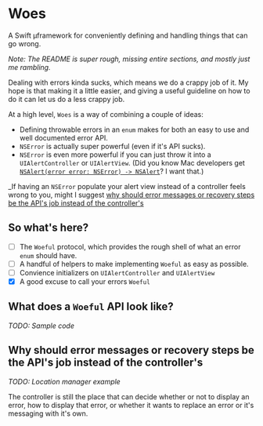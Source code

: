 # Woes
A Swift µframework for conveniently defining and handling things that can go wrong.

_Note: The README is super rough, missing entire sections, and mostly just me rambling._

Dealing with errors kinda sucks, which means we do a crappy job of it. My hope is that making it a little easier, and giving a useful guideline on how to do it can let us do a less crappy job.

At a high level, `Woes` is a way of combining a couple of ideas:

- Defining throwable errors in an `enum` makes for both an easy to use and well documented error API.
- `NSError` is actually super powerful (even if it's API sucks).
- `NSError` is even more powerful if you can just throw it into a `UIAlertController` or `UIAlertView`. (Did you know Mac developers get [`NSAlert(error error: NSError) -> NSAlert`](https://developer.apple.com/library/mac/documentation/Cocoa/Reference/ApplicationKit/Classes/NSAlert_Class/index.html#//apple_ref/occ/clm/NSAlert/alertWithError:)? I want that.)

_If having an `NSError` populate your alert view instead of a controller feels wrong to you, might I suggest [why should error messages or recovery steps be the API's job instead of the controller's](#why-should-error-messages-or-recovery-steps-be-the-API's-job-instead-of-the-controller's)

## So what's here?

- [ ] The `Woeful` protocol, which provides the rough shell of what an error `enum` should have.
- [ ] A handful of helpers to make implementing `Woeful` as easy as possible.
- [ ] Convience initializers on `UIAlertController` and `UIAlertView`
- [x] A good excuse to call your errors `Woeful`

## What does a `Woeful` API look like?

_TODO: Sample code_

## Why should error messages or recovery steps be the API's job instead of the controller's

_TODO: Location manager example_

The controller is still the place that can decide whether or not to display an error, how to display that error, or whether it wants to replace an error or it's messaging with it's own.
